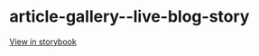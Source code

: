 # article-gallery--live-blog-story

[View in storybook](https://raw.githack.com/Independent-Digital-News-and-Media-Ltd/standard-pwamp-sb/PR-500-sb/index.html?path=/story/article-gallery--live-blog-story)